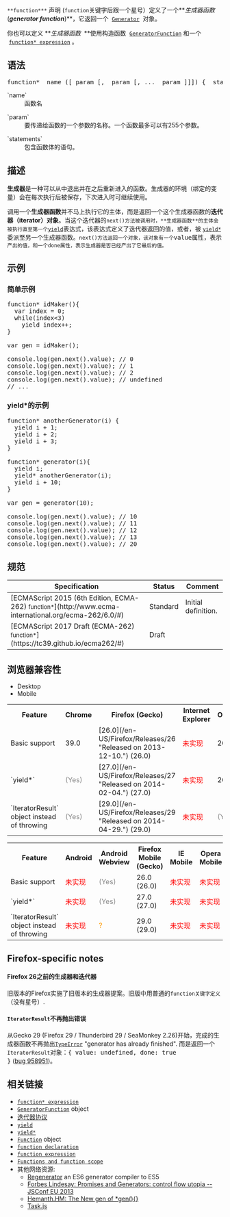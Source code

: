`**function***` 声明 (`function`关键字后跟一个星号）定义了一个**_生成器函数_ (**_generator function_**)**，它返回一个  [`Generator`](/zh-CN/docs/Web/JavaScript/Reference/Global_Objects/Generator "这个生成器对象是由一个生成器函数 generator function 返回的。并且它是同时遵守 The iterable protocol 可遍历协议和The iterator protocol 迭代器模式协议 .")  对象。

<div class="noinclude">

你也可以定义 **_生成器函数_  **使用构造函数  [`GeneratorFunction`](/zh-CN/docs/Web/JavaScript/Reference/GeneratorFunction "此页面仍未被本地化, 期待您的翻译!") 和一个  [`function* expression`](/zh-CN/docs/Web/JavaScript/Reference/Operators/function* "function*关键字可以在表达式内部定义一个生成器函数。") 。

</div>

## 语法

<pre class="syntaxbox">function* _name_([_param_[, _param_[, ... _param_]]]) { _statements_ }
</pre>

<dl>

<dt>`name`</dt>

<dd>函数名</dd>

</dl>

<dl>

<dt>`param`</dt>

<dd>要传递给函数的一个参数的名称。一个函数最多可以有255个参数。</dd>

</dl>

<dl>

<dt>`statements`</dt>

<dd>包含函数体的语句。</dd>

</dl>

## 描述

**生成器**是一种可以从中退出并在之后重新进入的函数。生成器的环境（绑定的变量）会在每次执行后被保存，下次进入时可继续使用。

调用一个**生成器函数**并不马上执行它的主体，而是返回一个这个生成器函数的**迭代器（iterator）对象**。当这个迭代器的`next()方法被调用时，**生成器函数**的主体会被执行直至第一个`[`yield`](/zh-CN/docs/Web/JavaScript/Reference/Operators/yield "yield 关键字用来暂停和继续一个生成器函数 (function* or legacy generator).")表达式，该表达式定义了迭代器返回的值，或者，被 [`yield*`](/zh-CN/docs/Web/JavaScript/Reference/Operators/yield* "在生成器中，yield* 可以把需要 yield 的值委托给另外一个生成器或者其他任意的可迭代对象。")委派至另一个生成器函数。`next()方法返回一个对象，该对象有一个`<span style="font-family: consolas,monaco,andale mono,monospace;">value属性，表示</span>`产出的值，和一个done属性，表示生成器是否已经产出了它最后的值。`

## 示例

### 简单示例

<pre class="brush: js">function* idMaker(){
  var index = 0;
  while(index<3)
    yield index++;
}

var gen = idMaker();

console.log(gen.next().value); // 0
console.log(gen.next().value); // 1
console.log(gen.next().value); // 2
console.log(gen.next().value); // undefined
// ...</pre>

### yield*的示例

<pre class="brush: js">function* anotherGenerator(i) {
  yield i + 1;
  yield i + 2;
  yield i + 3;
}

function* generator(i){
  yield i;
  yield* anotherGenerator(i);
  yield i + 10;
}

var gen = generator(10);

console.log(gen.next().value); // 10
console.log(gen.next().value); // 11
console.log(gen.next().value); // 12
console.log(gen.next().value); // 13
console.log(gen.next().value); // 20
</pre>

## 规范

<table class="standard-table">

<thead>

<tr>

<th scope="col">Specification</th>

<th scope="col">Status</th>

<th scope="col">Comment</th>

</tr>

</thead>

<tbody>

<tr>

<td>[ECMAScript 2015 (6th Edition, ECMA-262)  
<small lang="zh-CN">function*</small>](http://www.ecma-international.org/ecma-262/6.0/#)</td>

<td><span class="spec-Standard">Standard</span></td>

<td>Initial definition.</td>

</tr>

<tr>

<td>[ECMAScript 2017 Draft (ECMA-262)  
<small lang="zh-CN">function*</small>](https://tc39.github.io/ecma262/#)</td>

<td><span class="spec-Draft">Draft</span></td>

<td> </td>

</tr>

</tbody>

</table>

## 浏览器兼容性

<div>

<div class="htab"><a name="AutoCompatibilityTable" id="AutoCompatibilityTable"></a>

*   <a>Desktop</a>
*   <a>Mobile</a>

</div>

</div>

<div id="compat-desktop">

<table class="compat-table">

<tbody>

<tr>

<th>Feature</th>

<th>Chrome</th>

<th>Firefox (Gecko)</th>

<th>Internet Explorer</th>

<th>Opera</th>

<th>Safari (WebKit)</th>

</tr>

<tr>

<td>Basic support</td>

<td>39.0</td>

<td>[26.0](/en-US/Firefox/Releases/26 "Released on 2013-12-10.") (26.0)</td>

<td><span style="color: #f00;">未实现</span></td>

<td>26</td>

<td><span style="color: #f00;">未实现</span></td>

</tr>

<tr>

<td>`yield*`</td>

<td><span title="Please update this with the earliest version of support." style="color: #888;">(Yes)</span></td>

<td>[27.0](/en-US/Firefox/Releases/27 "Released on 2014-02-04.") (27.0)</td>

<td><span style="color: #f00;">未实现</span></td>

<td>26</td>

<td><span style="color: #f00;">未实现</span></td>

</tr>

<tr>

<td>`IteratorResult` object instead of throwing</td>

<td><span title="Please update this with the earliest version of support." style="color: #888;">(Yes)</span></td>

<td>[29.0](/en-US/Firefox/Releases/29 "Released on 2014-04-29.") (29.0)</td>

<td><span style="color: #f00;">未实现</span></td>

<td><span title="Please update this with the earliest version of support." style="color: #888;">(Yes)</span></td>

<td><span style="color: #f00;">未实现</span></td>

</tr>

</tbody>

</table>

</div>

<div id="compat-mobile">

<table class="compat-table">

<tbody>

<tr>

<th>Feature</th>

<th>Android</th>

<th>Android Webview</th>

<th>Firefox Mobile (Gecko)</th>

<th>IE Mobile</th>

<th>Opera Mobile</th>

<th>Safari Mobile</th>

<th>Chrome for Android</th>

</tr>

<tr>

<td>Basic support</td>

<td><span style="color: #f00;">未实现</span></td>

<td><span title="Please update this with the earliest version of support." style="color: #888;">(Yes)</span></td>

<td>26.0 (26.0)</td>

<td><span style="color: #f00;">未实现</span></td>

<td><span style="color: #f00;">未实现</span></td>

<td><span style="color: #f00;">未实现</span></td>

<td>39.0</td>

</tr>

<tr>

<td>`yield*`</td>

<td><span style="color: #f00;">未实现</span></td>

<td><span title="Please update this with the earliest version of support." style="color: #888;">(Yes)</span></td>

<td>27.0 (27.0)</td>

<td><span style="color: #f00;">未实现</span></td>

<td><span style="color: #f00;">未实现</span></td>

<td><span style="color: #f00;">未实现</span></td>

<td><span title="Please update this with the earliest version of support." style="color: #888;">(Yes)</span></td>

</tr>

<tr>

<td>`IteratorResult` object instead of throwing</td>

<td><span style="color: #f00;">未实现</span></td>

<td><span title="Compatibility unknown; please update this." style="color: rgb(255, 153, 0);">?</span></td>

<td>29.0 (29.0)</td>

<td><span style="color: #f00;">未实现</span></td>

<td><span style="color: #f00;">未实现</span></td>

<td><span style="color: #f00;">未实现</span></td>

<td><span title="Please update this with the earliest version of support." style="color: #888;">(Yes)</span></td>

</tr>

</tbody>

</table>

</div>

## Firefox-specific notes

#### Firefox 26之前的生成器和迭代器

旧版本的Firefox实施了旧版本的生成器提案。旧版中用普通的`function关键字定义`（没有星号）.

#### `IteratorResult`不再抛出错误

从Gecko 29 (Firefox 29 / Thunderbird 29 / SeaMonkey 2.26)开始，完成的生成器函数不再抛出[`TypeError`](/zh-CN/docs/Web/JavaScript/Reference/Global_Objects/TypeError "TypeError（类型错误） 对象用来表示值的类型非预期类型时发生的错误。") "generator has already finished". 而是返回一个`IteratorResult`对象：<span style="font-family: consolas,monaco,andale mono,monospace;">{ value: undefined, done: true }</span> ([bug 958951](https://bugzilla.mozilla.org/show_bug.cgi?id=958951 "FIXED: Return IteratorResult object for completed generators instead of throwing"))。

## 相关链接

*   [`function* expression`](/zh-CN/docs/Web/JavaScript/Reference/Operators/function* "function*关键字可以在表达式内部定义一个生成器函数。")
*   [`GeneratorFunction`](/zh-CN/docs/Web/JavaScript/Reference/GeneratorFunction "此页面仍未被本地化, 期待您的翻译!") object
*   [迭代器协议](/zh-CN/docs/Web/JavaScript/Guide/The_Iterator_protocol)
*   [`yield`](/zh-CN/docs/Web/JavaScript/Reference/Operators/yield "yield 关键字用来暂停和继续一个生成器函数 (function* or legacy generator).")
*   [`yield*`](/zh-CN/docs/Web/JavaScript/Reference/Operators/yield* "在生成器中，yield* 可以把需要 yield 的值委托给另外一个生成器或者其他任意的可迭代对象。")
*   [`Function`](/zh-CN/docs/Web/JavaScript/Reference/Function "此页面仍未被本地化, 期待您的翻译!") object
*   [`function declaration`](/zh-CN/docs/Web/JavaScript/Reference/Statements/function "函数声明用指定的参数声明一个函数。")
*   [`function expression`](/zh-CN/docs/Web/JavaScript/Reference/Operators/function "function 关键字可用来在一个表达式中定义一个函数。")
*   [`Functions and function scope`](/zh-CN/docs/Web/JavaScript/Reference/Functions_and_function_scope "此页面仍未被本地化, 期待您的翻译!")
*   其他网络资源:
    *   [Regenerator](http://facebook.github.io/regenerator/) an ES6 generator compiler to ES5
    *   [Forbes Lindesay: Promises and Generators: control flow utopia -- JSConf EU 2013](http://www.youtube.com/watch?v=qbKWsbJ76-s)
    *   [Hemanth.HM: The New gen of *gen(){}](https://www.youtube.com/watch?v=ZrgEZykBHVo&list=PLuoyIZT5fPlG44bPq50Wgh0INxykdrYX7&index=1)
    *   [Task.js](http://taskjs.org/)